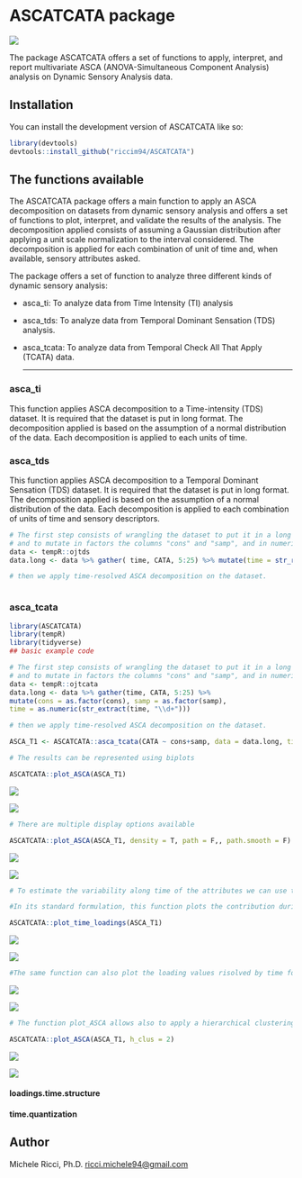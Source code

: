 # ASCATCATA package

<!-- badges: start -->

![](https://img.shields.io/badge/Preliminary%20Version-Test-red.svg)

<!-- badges: end -->

The package ASCATCATA offers a set of functions to apply, interpret, and report multivariate ASCA (ANOVA-Simultaneous Component Analysis) analysis on Dynamic Sensory Analysis data.

## Installation

You can install the development version of ASCATCATA like so:

``` r
library(devtools)
devtools::install_github("riccim94/ASCATCATA")
```

## The functions available

The ASCATCATA package offers a main function to apply an ASCA decomposition on datasets from dynamic sensory analysis and offers a set of functions to plot, interpret, and validate the results of the analysis. The decomposition applied consists of assuming a Gaussian distribution after applying a unit scale normalization to the interval considered. The decomposition is applied for each combination of unit of time and, when available, sensory attributes asked. 

The package offers a set of function to analyze three different kinds of dynamic sensory analysis:
* asca_ti: To analyze data from Time Intensity (TI) analysis
* asca_tds: To analyze data from Temporal Dominant Sensation (TDS) analysis.
* asca_tcata: To analyze data from Temporal Check All That Apply (TCATA) data.

  ***

### asca_ti
This function applies ASCA decomposition to a Time-intensity (TDS) dataset. It is required that the dataset is put in long format. The decomposition applied is based on the assumption of a normal distribution of the data. Each decomposition is applied to each units of time.  

### asca_tds
This function applies ASCA decomposition to a Temporal Dominant Sensation (TDS) dataset. It is required that the dataset is put in long format. The decomposition applied is based on the assumption of a normal distribution of the data. Each decomposition is applied to each combination of units of time and sensory descriptors.  


``` r
# The first step consists of wrangling the dataset to put it in a long format
# and to mutate in factors the columns "cons" and "samp", and in numeric the column time
data <- tempR::ojtds
data.long <- data %>% gather( time, CATA, 5:25) %>% mutate(time = str_remove(time, "time_") %>% str_remove(., "s$"))

# then we apply time-resolved ASCA decomposition on the dataset.
```


``` r

```




### asca_tcata
``` r
library(ASCATCATA)
library(tempR)
library(tidyverse)
## basic example code
```

``` r
# The first step consists of wrangling the dataset to put it in a long format
# and to mutate in factors the columns "cons" and "samp", and in numeric the column time
data <- tempR::ojtcata
data.long <- data %>% gather(time, CATA, 5:25) %>%
mutate(cons = as.factor(cons), samp = as.factor(samp),
time = as.numeric(str_extract(time, "\\d+")))

# then we apply time-resolved ASCA decomposition on the dataset.
```

``` r
ASCA_T1 <- ASCATCATA::asca_tcata(CATA ~ cons+samp, data = data.long, timecol = "time", attributes = "attribute")
```

``` r
# The results can be represented using biplots

ASCATCATA::plot_ASCA(ASCA_T1)
```

![](Images/plot_ASCA_1.png)

![](Images/plot_ASCA_2.png)


``` r
# There are multiple display options available

ASCATCATA::plot_ASCA(ASCA_T1, density = T, path = F,, path.smooth = F)
```

![](Images/plot_ASCA_3.png)

![](Images/plot_ASCA_4.png)

``` r
# To estimate the variability along time of the attributes we can use the function plot_time_loadings.

#In its standard formulation, this function plots the contribution during time of each attribut organized by factor or organized by individual attribute.

ASCATCATA::plot_time_loadings(ASCA_T1)
```

![](Images/plot_time_loading_ex_1.png)

![](Images/plot_time_loadings_ex_2.png)

``` r
#The same function can also plot the loading values risolved by time for one axes at time
``` 

![](Images/plot_time_loading_ex_3.png)

![](Images/plot_time_loading_ex_4.png)


``` r
# The function plot_ASCA allows also to apply a hierarchical clustering for the results of the hierarchical clustering and report the results.

ASCATCATA::plot_ASCA(ASCA_T1, h_clus = 2)
```
![](Images/plot_asca_clus_1.png)

![](Images/plot_asca_clus_2.png)


#### loadings.time.structure


#### time.quantization





## Author

Michele Ricci, Ph.D.
ricci.michele94@gmail.com


